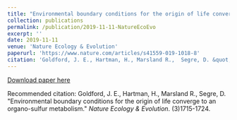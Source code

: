 ```yaml
---
title: "Environmental boundary conditions for the origin of life converge to an organo-sulfur metabolism"
collection: publications
permalink: /publication/2019-11-11-NatureEcoEvo
excerpt: ''
date: 2019-11-11
venue: 'Nature Ecology & Evolution'
paperurl: 'https://www.nature.com/articles/s41559-019-1018-8'
citation: 'Goldford, J. E., Hartman, H., Marsland R.,  Segre, D. &quot;Environmental boundary conditions for the origin of life converge to an organo-sulfur metabolism &quot; <i>Nature Ecology & Evolution</i>. (3)1715-1724'
---
```


[Download paper here](http://jgoldford.github.io/files/Goldford_NatureEcoEvo.pdf)

Recommended citation: Goldford, J. E., Hartman, H., Marsland R.,  Segre, D. "Environmental boundary conditions for the origin of life converge to an organo-sulfur metabolism." <i>Nature Ecology & Evolution</i>. (3)1715-1724.